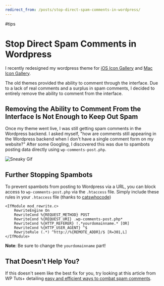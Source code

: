 ```yaml
---
redirect_from: /posts/stop-direct-spam-comments-in-wordpress/
---
```


#tips

# Stop Direct Spam Comments in Wordpress

I recently redesigned my wordpress theme for [iOS Icon Gallery](http://iosicongallery.com) and [Mac Icon Gallery](http://macicongallery.com).

The old themes provided the ability to comment through the interface. Due to a lack of real comments and a surplus in spam comments, I decided to entirely remove the ability to comment from the interface.

## Removing the Ability to Comment From the Interface Is Not Enough to Keep Out Spam

Once my theme went live, I was still getting spam comments in the Wordpress backend. I asked myself, "how are comments still appearing in the Wordpress backend when I don't have a single comment form on my website?" After some Googling, I discovered this was due to spambots posting data directly using `wp-comments-post.php`.

![Sneaky Gif](https://cdn.jim-nielsen.com/blog/2013/sneaky.gif)

## Further Stopping Spambots
To prevent spambots from posting to Wordpress via a URL, you can block access to `wp-comments-post.php` via the `.htaccess` file. Simply include these rules in your `.htaccess` file (thanks to [catswhocode](http://www.catswhocode.com/blog/snippets/blockreduce-wordpress-spam-comments-via-htaccess))

	<IfModule mod_rewrite.c>
		RewriteEngine On
		RewriteCond %{REQUEST_METHOD} POST
		RewriteCond %{REQUEST_URI} .wp-comments-post.php*
		RewriteCond %{HTTP_REFERER} !.*yourdomainname.* [OR]
		RewriteCond %{HTTP_USER_AGENT} ^$
		RewriteRule (.*) ^http://%{REMOTE_ADDR}/$ [R=301,L]
	</IfModule>

**Note**: Be sure to change the `yourdomainname` part!

## That Doesn't Help You?
If this doesn't seem like the best fix for you, try looking at this article from WP Tuts+ detailing [easy and efficient ways to combat spam comments](http://wp.tutsplus.com/tutorials/security/6-easy-and-efficient-ways-to-combat-spam-comments/).
